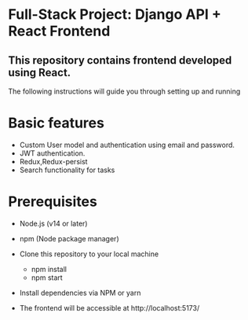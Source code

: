 # Full-Stack Project: Django API + React Frontend
## This repository contains  frontend developed using React. 
The following instructions will guide you through setting up and running

# Basic features
- Custom User model and authentication using email and password.
- JWT authentication.
- Redux,Redux-persist
- Search functionality for tasks

# Prerequisites
- Node.js (v14 or later)
- npm (Node package manager)

- Clone this repository to your local machine  
  - npm install
  - npm start
- Install dependencies via NPM or yarn

- The frontend will be accessible at http://localhost:5173/
        
 

